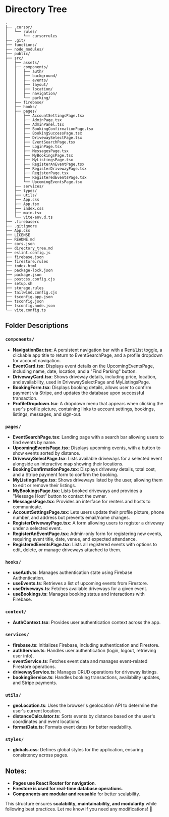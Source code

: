 # Directory Tree

```
.
├── .cursor/
│   └── rules/
│       └── cursorrules
├── .git/
├── functions/
├── node_modules/
├── public/
├── src/
│   ├── assets/
│   ├── components/
│   │   ├── auth/
│   │   ├── background/
│   │   ├── events/
│   │   ├── layout/
│   │   ├── location/
│   │   ├── navigation/
│   │   └── parking/
│   ├── firebase/
│   ├── hooks/
│   ├── pages/
│   │   ├── AccountSettingsPage.tsx
│   │   ├── AdminPage.tsx
│   │   ├── AdminPanel.tsx
│   │   ├── BookingConfirmationPage.tsx
│   │   ├── BookingSuccessPage.tsx
│   │   ├── DrivewaySelectPage.tsx
│   │   ├── EventSearchPage.tsx
│   │   ├── LoginPage.tsx
│   │   ├── MessagesPage.tsx
│   │   ├── MyBookingsPage.tsx
│   │   ├── MyListingsPage.tsx
│   │   ├── RegisterAnEventPage.tsx
│   │   ├── RegisterDrivewayPage.tsx
│   │   ├── RegisterPage.tsx
│   │   ├── RegisteredEventsPage.tsx
│   │   └── UpcomingEventsPage.tsx
│   ├── services/
│   ├── types/
│   ├── utils/
│   ├── App.css
│   ├── App.tsx
│   ├── index.css
│   ├── main.tsx
│   └── vite-env.d.ts
├── .firebaserc
├── .gitignore
├── App.css
├── LICENSE
├── README.md
├── cors.json
├── directory_tree.md
├── eslint.config.js
├── firebase.json
├── firestore.rules
├── index.html
├── package-lock.json
├── package.json
├── postcss.config.cjs
├── setup.sh
├── storage.rules
├── tailwind.config.cjs
├── tsconfig.app.json
├── tsconfig.json
├── tsconfig.node.json
└── vite.config.ts
```

## **Folder Descriptions**

### `components/`

- **NavigationBar.tsx**: A persistent navigation bar with a Rent/List toggle, a clickable app title to return to EventSearchPage, and a profile dropdown for account navigation.
- **EventCard.tsx**: Displays event details on the UpcomingEventsPage, including name, date, location, and a "Find Parking" button.
- **DrivewayCard.tsx**: Shows driveway details, including price, location, and availability, used in DrivewaySelectPage and MyListingsPage.
- **BookingForm.tsx**: Displays booking details, allows user to confirm payment via Stripe, and updates the database upon successful transaction.
- **ProfileDropdown.tsx**: A dropdown menu that appears when clicking the user's profile picture, containing links to account settings, bookings, listings, messages, and sign-out.

### `pages/`

- **EventSearchPage.tsx**: Landing page with a search bar allowing users to find events by name.
- **UpcomingEventsPage.tsx**: Displays upcoming events, with a button to show events sorted by distance.
- **DrivewaySelectPage.tsx**: Lists available driveways for a selected event alongside an interactive map showing their locations.
- **BookingConfirmationPage.tsx**: Displays driveway details, total cost, and a Stripe payment form to confirm the booking.
- **MyListingsPage.tsx**: Shows driveways listed by the user, allowing them to edit or remove their listings.
- **MyBookingsPage.tsx**: Lists booked driveways and provides a "Message Host" button to contact the owner.
- **MessagesPage.tsx**: Provides an interface for renters and hosts to communicate.
- **AccountSettingsPage.tsx**: Lets users update their profile picture, phone number, and address but prevents email/name changes.
- **RegisterDrivewayPage.tsx**: A form allowing users to register a driveway under a selected event.
- **RegisterAnEventPage.tsx**: Admin-only form for registering new events, requiring event title, date, venue, and expected attendance.
- **RegisteredEventsPage.tsx**: Lists all registered events with options to edit, delete, or manage driveways attached to them.

### `hooks/`

- **useAuth.ts**: Manages authentication state using Firebase Authentication.
- **useEvents.ts**: Retrieves a list of upcoming events from Firestore.
- **useDriveways.ts**: Fetches available driveways for a given event.
- **useBookings.ts**: Manages booking status and interactions with Firebase.

### `context/`

- **AuthContext.tsx**: Provides user authentication context across the app.

### `services/`

- **firebase.ts**: Initializes Firebase, including authentication and Firestore.
- **authService.ts**: Handles user authentication (login, logout, retrieving user info).
- **eventService.ts**: Fetches event data and manages event-related Firestore operations.
- **drivewayService.ts**: Manages CRUD operations for driveway listings.
- **bookingService.ts**: Handles booking transactions, availability updates, and Stripe payments.

### `utils/`

- **geoLocation.ts**: Uses the browser's geolocation API to determine the user's current location.
- **distanceCalculator.ts**: Sorts events by distance based on the user's coordinates and event locations.
- **formatDate.ts**: Formats event dates for better readability.

### `styles/`

- **globals.css**: Defines global styles for the application, ensuring consistency across pages.

## **Notes:**

- **Pages use React Router for navigation**.
- **Firestore is used for real-time database operations**.
- **Components are modular and reusable** for better scalability.

This structure ensures **scalability, maintainability, and modularity** while following best practices. Let me know if you need any modifications! 🚀
